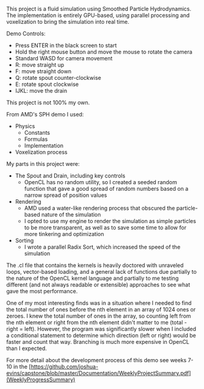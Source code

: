 This project is a fluid simulation using Smoothed Particle Hydrodynamics. The implementation is entirely GPU-based, using parallel processing and voxelization to bring the simulation into real time.

Demo Controls:
* Press ENTER in the black screen to start
* Hold the right mouse button and move the mouse to rotate the camera
* Standard WASD for camera movement
* R: move straight up
* F: move straight down
* Q: rotate spout counter-clockwise
* E: rotate spout clockwise
* IJKL: move the drain

This project is not 100% my own.

From AMD's SPH demo I used:
* Physics
  * Constants
  * Formulas
  * Implementation
* Voxelization process

My parts in this project were:
* The Spout and Drain, including key controls
  * OpenCL has no random utility, so I created a seeded random function that gave a good spread of random numbers based on a narrow spread of position values
* Rendering
  * AMD used a water-like rendering process that obscured the particle-based nature of the simulation
  * I opted to use my engine to render the simulation as simple particles to be more transparent, as well as to save some time to allow for more tinkering and optimization
* Sorting
  * I wrote a parallel Radix Sort, which increased the speed of the simulation
  
The .cl file that contains the kernels is heavily doctored with unraveled loops, vector-based loading, and a general lack of functions due partially to the nature of the OpenCL kernel language and partially to me testing different (and not always readable or extensible) approaches to see what gave the most performance.

One of my most interesting finds was in a situation where I needed to find the total number of ones before the nth element in an array of 1024 ones or zeroes. I knew the total number of ones in the array, so counting left from the nth element or right from the nth element didn't matter to me (total - right = left). However, the program was significantly slower when I included a conditional statement to determine which direction (left or right) would be faster and count that way. Branching is much more expensive in OpenCL than I expected.

For more detail about the development process of this demo see weeks 7-10 in the [https://github.com/joshua-evins/capstone/blob/master/Documentation/WeeklyProjectSummary.pdf](WeeklyProgressSummary)